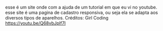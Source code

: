 esse é um site onde com a ajuda de um tutorial em que eu vi no youtube.
esse site é uma pagina de cadastro responsiva, ou seja ela se adapta aos diversos tipos 
de aparelhos.
Créditos: Girl Coding https://youtu.be/Q68vbJplf7I